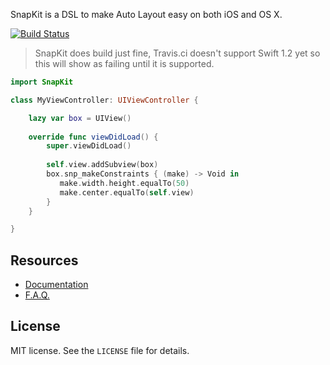 <img src="http://snapkit.io/images/banner.png" alt="" />

SnapKit is a DSL to make Auto Layout easy on both iOS and OS X.

[![Build Status](https://travis-ci.org/SnapKit/SnapKit.svg)](https://travis-ci.org/SnapKit/SnapKit)

> SnapKit does build just fine, Travis.ci doesn't support Swift 1.2 yet so this will show as failing until it is supported.

```swift
import SnapKit

class MyViewController: UIViewController {

    lazy var box = UIView()
    
    override func viewDidLoad() {
        super.viewDidLoad()
        
        self.view.addSubview(box)
        box.snp_makeConstraints { (make) -> Void in
           make.width.height.equalTo(50)
           make.center.equalTo(self.view)
        }
    }

}
```

## Resources

* [Documentation](http://snapkit.io/docs/)
* [F.A.Q.](http://snapkit.io/faq/)

## License

MIT license. See the `LICENSE` file for details.
